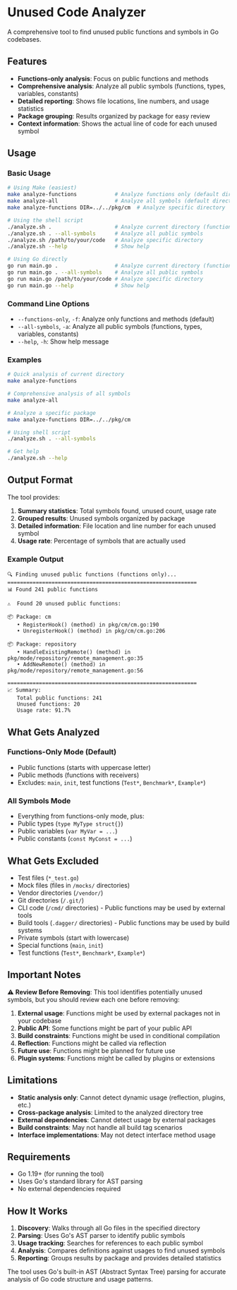 # Unused Code Analyzer

A comprehensive tool to find unused public functions and symbols in Go codebases.

## Features

- **Functions-only analysis**: Focus on public functions and methods
- **Comprehensive analysis**: Analyze all public symbols (functions, types, variables, constants)
- **Detailed reporting**: Shows file locations, line numbers, and usage statistics
- **Package grouping**: Results organized by package for easy review
- **Context information**: Shows the actual line of code for each unused symbol

## Usage

### Basic Usage

```bash
# Using Make (easiest)
make analyze-functions            # Analyze functions only (default directory)
make analyze-all                  # Analyze all symbols (default directory)
make analyze-functions DIR=../../pkg/cm  # Analyze specific directory

# Using the shell script
./analyze.sh .                    # Analyze current directory (functions only)
./analyze.sh . --all-symbols      # Analyze all public symbols
./analyze.sh /path/to/your/code   # Analyze specific directory
./analyze.sh --help               # Show help

# Using Go directly
go run main.go .                  # Analyze current directory (functions only)
go run main.go . --all-symbols    # Analyze all public symbols
go run main.go /path/to/your/code # Analyze specific directory
go run main.go --help             # Show help
```

### Command Line Options

- `--functions-only`, `-f`: Analyze only functions and methods (default)
- `--all-symbols`, `-a`: Analyze all public symbols (functions, types, variables, constants)
- `--help`, `-h`: Show help message

### Examples

```bash
# Quick analysis of current directory
make analyze-functions

# Comprehensive analysis of all symbols
make analyze-all

# Analyze a specific package
make analyze-functions DIR=../../pkg/cm

# Using shell script
./analyze.sh . --all-symbols

# Get help
./analyze.sh --help
```

## Output Format

The tool provides:

1. **Summary statistics**: Total symbols found, unused count, usage rate
2. **Grouped results**: Unused symbols organized by package
3. **Detailed information**: File location and line number for each unused symbol
4. **Usage rate**: Percentage of symbols that are actually used

### Example Output

```
🔍 Finding unused public functions (functions only)...
============================================================
📊 Found 241 public functions

⚠️  Found 20 unused public functions:

📦 Package: cm
   • RegisterHook() (method) in pkg/cm/cm.go:190
   • UnregisterHook() (method) in pkg/cm/cm.go:206

📦 Package: repository
   • HandleExistingRemote() (method) in pkg/mode/repository/remote_management.go:35
   • AddNewRemote() (method) in pkg/mode/repository/remote_management.go:56

============================================================
📈 Summary:
   Total public functions: 241
   Unused functions: 20
   Usage rate: 91.7%
```

## What Gets Analyzed

### Functions-Only Mode (Default)
- Public functions (starts with uppercase letter)
- Public methods (functions with receivers)
- Excludes: `main`, `init`, test functions (`Test*`, `Benchmark*`, `Example*`)

### All Symbols Mode
- Everything from functions-only mode, plus:
- Public types (`type MyType struct{}`)
- Public variables (`var MyVar = ...`)
- Public constants (`const MyConst = ...`)

## What Gets Excluded

- Test files (`*_test.go`)
- Mock files (files in `/mocks/` directories)
- Vendor directories (`/vendor/`)
- Git directories (`/.git/`)
- CLI code (`/cmd/` directories) - Public functions may be used by external tools
- Build tools (`.dagger/` directories) - Public functions may be used by build systems
- Private symbols (start with lowercase)
- Special functions (`main`, `init`)
- Test functions (`Test*`, `Benchmark*`, `Example*`)

## Important Notes

⚠️ **Review Before Removing**: This tool identifies potentially unused symbols, but you should review each one before removing:

1. **External usage**: Functions might be used by external packages not in your codebase
2. **Public API**: Some functions might be part of your public API
3. **Build constraints**: Functions might be used in conditional compilation
4. **Reflection**: Functions might be called via reflection
5. **Future use**: Functions might be planned for future use
6. **Plugin systems**: Functions might be called by plugins or extensions

## Limitations

- **Static analysis only**: Cannot detect dynamic usage (reflection, plugins, etc.)
- **Cross-package analysis**: Limited to the analyzed directory tree
- **External dependencies**: Cannot detect usage by external packages
- **Build constraints**: May not handle all build tag scenarios
- **Interface implementations**: May not detect interface method usage

## Requirements

- Go 1.19+ (for running the tool)
- Uses Go's standard library for AST parsing
- No external dependencies required

## How It Works

1. **Discovery**: Walks through all Go files in the specified directory
2. **Parsing**: Uses Go's AST parser to identify public symbols
3. **Usage tracking**: Searches for references to each public symbol
4. **Analysis**: Compares definitions against usages to find unused symbols
5. **Reporting**: Groups results by package and provides detailed statistics

The tool uses Go's built-in AST (Abstract Syntax Tree) parsing for accurate analysis of Go code structure and usage patterns.
